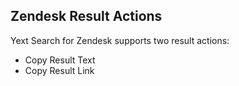 ## Zendesk Result Actions

Yext Search for Zendesk supports two result actions:



* Copy Result Text
* Copy Result Link